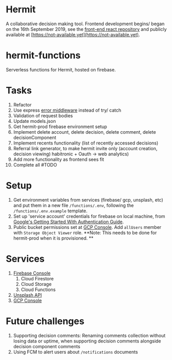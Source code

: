 # Hermit
A collaborative decision making tool. Frontend development begins/ began on the 16th September 2019, see the [front-end react repository](https://github.com/ButterHub/hermit-react-mui) and publicly available at [https://not-available.yet](https://not-available.yet).

# hermit-functions
Serverless functions for Hermit, hosted on firebase. 

# Tasks
1. Refactor
2. Use express [error middleware](https://expressjs.com/en/guide/error-handling.html) instead of try/ catch 
3. Validation of request bodies
4. Update models.json
5. Get hermit-prod firebase environment setup
6. Implement delete account, delete decision, delete comment, delete decisionComponent
7. Implement recents functionality (list of recently accessed decisions)
8. Referral link generator, to make hermit invite only (account creation, decision viewing) habitronic + Oauth -> web analytics)
9. Add more functionality as frontend sees fit
10. Complete all #TODO

# Setup
1. Get environment variables from services (firebase/ gcp, unsplash, etc) and put them in a new file `/functions/.env`, following the `/functions/.env.example` template.
2. Set up 'service account' credentials for firebase on local machine, from [Google's Getting Started With Authentication Guide](https://cloud.google.com/docs/authentication/getting-started). 
3. Public bucket permissions set at [GCP Console](https://console.cloud.google.com/storage). Add `allUsers` member with `Storage Object Viewer` role. **Note: This needs to be done for hermit-prod when it is provisioned. **

# Services
1. [Firebase Console](https://console.firebase.google.com)
   1. Cloud Firestore
   2. Cloud Storage
   3. Cloud Functions
2. [Unsplash API](https://unsplash.com/developers)
3. [GCP Console](https://console.cloud.google.com/) 

# Future challenges
1. Supporting decision comments: Renaming comments collection without losing data or uptime, when supporting decision comments alongside decision component comments
2. Using FCM to alert users about `/notifications` documents
